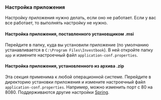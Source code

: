 ### Настройка приложения
Настройку приложения нужно делать, если оно не работает. Если у вас все работает, то выполнять настройку не нужно.

#### Настройка приложения, поставленного установщиком .msi 
Перейдите в папку, куда вы установили приложение (по умолчанию устанавливается в `C:\Program Files\Investbook`).
В ней откройте папку `app` и измените настроечный файл `application-conf.properties`.

#### Настройка приложения, установленного из архива .zip
Эта секция применима к любой операционной системе. Перейдите в директорию установки приложения и измените
настроечный файл `application-conf.properties`. Например, можно изменить порт с 80 на 8080.
Поддерживаются другие настройки
[Spring](https://docs.spring.io/spring-boot/docs/current/reference/html/appendix-application-properties.html).

  
